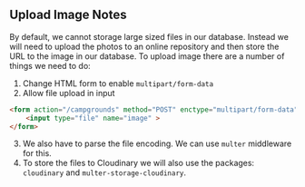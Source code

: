 ## Upload Image Notes

By default, we cannot storage large sized files in our database.
Instead we will need to upload the photos to an online repository and then store the URL to the image in our database.
To upload image there are a number of things we need to do:

1. Change HTML form to enable `multipart/form-data`
2. Allow file upload in input

```HTML
<form action="/campgrounds" method="POST" enctype="multipart/form-data">
    <input type="file" name="image" >
</form>
```

3. We also have to parse the file encoding. We can use `multer` middleware for this.
4. To store the files to Cloudinary we will also use the packages: `cloudinary` and `multer-storage-cloudinary`.

